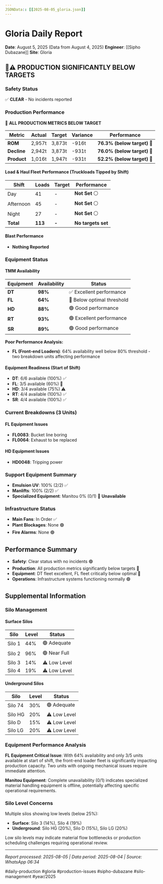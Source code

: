```yaml
---
JSONData:: [[2025-08-05_gloria.json]]
---
```


# Gloria Daily Report
**Date**: August 5, 2025 (Data from August 4, 2025)
**Engineer**: [[Sipho Dubazane]]
**Site**: Gloria

## 🔴⚠️ PRODUCTION SIGNIFICANTLY BELOW TARGETS

### Safety Status
✅ **CLEAR** - No incidents reported

### Production Performance
🔴 **ALL PRODUCTION METRICS BELOW TARGET**

| Metric | Actual | Target | Variance | Performance |
|--------|--------|--------|----------|-------------|
| **ROM** | 2,957t | 3,873t | -916t | **76.3% (below target)** 🔴 |
| **Decline** | 2,942t | 3,873t | -931t | **76.0% (below target)** 🔴 |
| **Product** | 1,016t | 1,947t | -931t | **52.2% (below target)** 🔴 |

#### Load & Haul Fleet Performance (Truckloads Tipped by Shift)
| Shift | Loads | Target | Performance |
|-------|-------|--------|-------------|
| Day | 41 | - | **Not Set** ⚪ |
| Afternoon | 45 | - | **Not Set** ⚪ |
| Night | 27 | - | **Not Set** ⚪ |
| **Total** | **113** | **-** | **No targets set** |

#### Blast Performance
- **Nothing Reported**

### Equipment Status

#### TMM Availability
| Equipment | Availability | Status |
|-----------|-------------|---------|
| **DT** | **98%** | ✅ Excellent performance |
| **FL** | **64%** | 🔴 Below optimal threshold |
| **HD** | **88%** | 🟢 Good performance |
| **RT** | **93%** | 🟢 Excellent performance |
| **SR** | **89%** | 🟢 Good performance |

**Poor Performance Analysis:**
- **FL (Front-end Loaders)**: 64% availability well below 80% threshold - two breakdown units affecting performance

#### Equipment Readiness (Start of Shift)
- **DT**: 6/6 available (100%) ✅
- **FL**: 3/5 available (60%) 🔴
- **HD**: 3/4 available (75%) ⚠️
- **RT**: 4/4 available (100%) ✅
- **SR**: 4/4 available (100%) ✅

### Current Breakdowns (3 Units)

#### FL Equipment Issues
- **FL0083**: Bucket line boring
- **FL0064**: Exhaust to be replaced

#### HD Equipment Issues
- **HD0048**: Tripping power

### Support Equipment Summary
- **Emulsion UV**: 100% (2/2) ✅
- **Manlifts**: 100% (2/2) ✅
- **Specialized Equipment**: Manitou 0% (0/1) 🔴 **Unavailable**

### Infrastructure Status
- **Main Fans**: In Order ✅
- **Plant Blockages**: None 🟢
- **Fire Alarms**: None 🟢

## Performance Summary
- **Safety**: Clear status with no incidents 🟢
- **Production**: All production metrics significantly below targets 🔴
- **Equipment**: DT fleet excellent, FL fleet critically below optimal 🔴
- **Operations**: Infrastructure systems functioning normally 🟢

## Supplemental Information

### Silo Management
#### Surface Silos
| Silo | Level | Status |
|------|-------|--------|
| Silo 1 | 44% | 🟢 Adequate |
| Silo 2 | 96% | 🟢 Near Full |
| Silo 3 | 14% | ⚠️ Low Level |
| Silo 4 | 19% | ⚠️ Low Level |

#### Underground Silos
| Silo | Level | Status |
|------|-------|--------|
| Silo 74 | 30% | 🟢 Adequate |
| Silo HG | 20% | ⚠️ Low Level |
| Silo D | 15% | ⚠️ Low Level |
| Silo LG | 20% | ⚠️ Low Level |

### Equipment Performance Analysis
**FL Equipment Critical Issue**: With 64% availability and only 3/5 units available at start of shift, the front-end loader fleet is significantly impacting production capacity. Two units with ongoing mechanical issues require immediate attention.

**Manitou Equipment**: Complete unavailability (0/1) indicates specialized material handling equipment is offline, potentially affecting specific operational requirements.

### Silo Level Concerns
Multiple silos showing low levels (below 25%):
- **Surface**: Silo 3 (14%), Silo 4 (19%)
- **Underground**: Silo HG (20%), Silo D (15%), Silo LG (20%)

Low silo levels may indicate material flow bottlenecks or production scheduling challenges requiring operational review.

---
*Report processed: 2025-08-05 | Data period: 2025-08-04 | Source: WhatsApp 06:34*

#daily-production #gloria #production-issues #sipho-dubazane #silo-management #year/2025